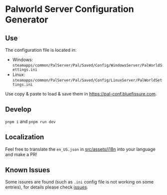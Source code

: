 # Palworld Server Configuration Generator

## Use

The configuration file is located in:

- Windows: `steamapps/common/PalServer/Pal/Saved/Config/WindowsServer/PalWorldSettings.ini`
- Linux: `steamapps/common/PalServer/Pal/Saved/Config/LinuxServer/PalWorldSettings.ini`

Use copy & paste to load & save them in https://pal-conf.bluefissure.com.

## Develop

`pnpm i` and `pnpm run dev`

## Localization

Feel free to translate the `en_US.json` in [src/assets/i18n](https://github.com/Bluefissure/pal-conf/tree/main/src/assets/i18n) into your language and make a PR!

## Known Issues

Some issures are found (such as `.ini` config file is not working on some entries), for details please check [issues](https://github.com/Bluefissure/pal-conf/issues).